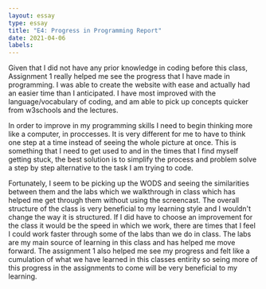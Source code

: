 ```yaml
---
layout: essay
type: essay
title: "E4: Progress in Programming Report"
date: 2021-04-06
labels:
---
```


<p>Given that I did not have any prior knowledge in coding before this class, Assignment 1 really helped me see the progress that I have made in programming. I was able to create the website with ease and actually had an easier time than I anticipated. I have most improved with the language/vocabulary of coding, and am able to pick up concepts quicker from w3schools and the lectures.</p>

<p>In order to improve in my programming skills I need to begin thinking more like a computer, in proccesses. It is very different for me to have to think one step at a time instead of seeing the whole picture at once. This is something that I need to get used to and in the times that I find myself getting stuck, the best solution is to simplify the process and problem solve a step by step alternative to the task I am trying to code. </p>

<p>Fortunately, I seem to be picking up the WODS and seeing the similarities between them and the labs which we walkthrough in class which has helped me get through them without using the screencast. The overall structure of the class is very beneficial to my learning style and I wouldn't change the way it is structured. If I did have to choose an improvement for the class it would be the speed in which we work, there are times that I feel I could work faster through some of the labs than we do in class. The labs are my main source of learning in this class and has helped me move forward. The assignment 1 also helped me see my progress and felt like a cumulation of what we have learned in this classes entirity so seing more of this progress in the assignments to come will be very beneficial to my learning. </p>

